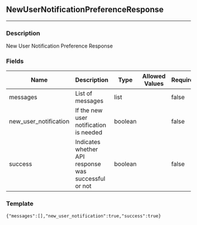 ## NewUserNotificationPreferenceResponse
---
### Description
New User Notification Preference Response
### Fields
| Name | Description | Type | Allowed Values | Required |
| ---- | ----------- | ---- | -------------- | -------- |
| messages | List of messages | list |  | false |
| new_user_notification | If the new user notification is needed | boolean |  | false |
| success | Indicates whether API response was successful or not | boolean |  | false |
### Template
```
{"messages":[],"new_user_notification":true,"success":true}
```

